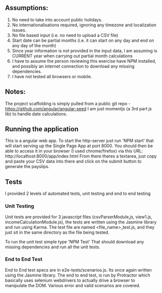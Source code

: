 ## Assumptions:

1. No need to take into account public holidays.
2. No internationalisations required, ignoring any timezone and localization issues.
3. No file based input (i.e. no need to upload a CSV file) 
4. Start date can be partial months (i.e. it can start on any day and end on any day of the month) 
5. Since year information is not provided in the input data, I am assuming is CURRENT year when carrying out partial month calculations
6. I have to assume the person reviewing this exercise have NPM installed, and possibly an internet connection to download any missing dependencies.
7. I have not tested all browsers or mobile. 


## Notes:

The project scaffolding is simply pulled from a public git repo - https://github.com/angular/angular-seed
I am just momentjs (a 3rd part js lib) to handle date calculations.



## Running the application

This is a angular web app.  To start the http-server just run 'NPM start' that will start serving up the Single Page App at port 8000.
You should then be able to access it in your browser (I used chrome/firefox) via this URL:  http://localhost:8000/app/index.html
From there theres a textarea, just copy and paste your CSV data into there and click on the submit button to generate the payslips.


## Tests
I provided 2 levels of automated tests, unit testing and end to end testing

### Unit Testing
Unit tests are provided for 3 javascript files (csvParserModule,js, view1.js, incomeCalculationModule.js), the tests are written using the Jasmine library and run using Karma.  The test file are named <file_name>_test.js, and they just sit in the same directory as the file being tested.

To run the unit test simple type 'NPM Test'
That should download any missing dependencies and run all the unit tests.

### End to End Test
End to End test specs are in e2e-tests/scenarios.js.  Its once again written using the Jasmine library. The end to end test, is run by Protractor which basically uses selenium webdrivers to actually drive a browser to manipulate the DOM.
Various error and valid scenarios are covered.
